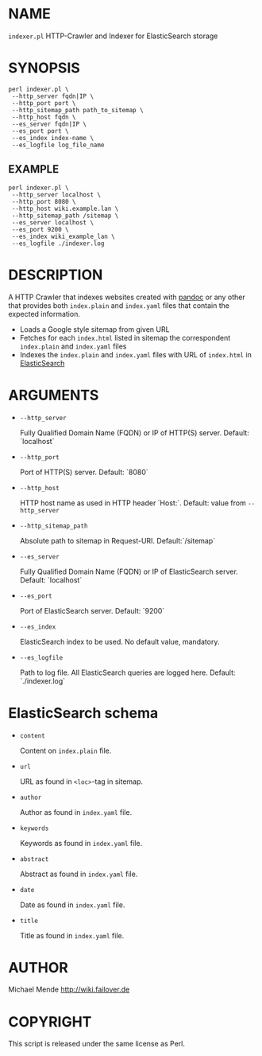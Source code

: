# NAME

`indexer.pl` HTTP-Crawler and Indexer for ElasticSearch storage

# SYNOPSIS

    perl indexer.pl \
     --http_server fqdn|IP \
     --http_port port \
     --http_sitemap_path path_to_sitemap \
     --http_host fqdn \
     --es_server fqdn|IP \
     --es_port port \
     --es_index index-name \
     --es_logfile log_file_name

## EXAMPLE

    perl indexer.pl \
     --http_server localhost \
     --http_port 8080 \
     --http_host wiki.example.lan \
     --http_sitemap_path /sitemap \
     --es_server localhost \
     --es_port 9200 \
     --es_index wiki_example_lan \
     --es_logfile ./indexer.log

# DESCRIPTION

A HTTP Crawler that indexes websites created with
[pandoc](http://www.pandoc.org/) or any other that provides both
`index.plain` and `index.yaml` files that contain the expected
information.

- Loads a Google style sitemap from given URL
- Fetches for each `index.html` listed in sitemap the correspondent
`index.plain` and `index.yaml` files
- Indexes the `index.plain` and `index.yaml` files with URL of `index.html`
in [ElasticSearch](https://www.elastic.co/)

# ARGUMENTS

- `--http_server`

    Fully Qualified Domain Name (FQDN) or IP of HTTP(S) server. Default: \`localhost\`

- `--http_port`

    Port of HTTP(S) server. Default: \`8080\`

- `--http_host`

    HTTP host name as used in HTTP header \`Host:\`. Default: value from `--http_server`

- `--http_sitemap_path`

    Absolute path to sitemap in Request-URI. Default:\`/sitemap\`

- `--es_server`

    Fully Qualified Domain Name (FQDN) or IP of ElasticSearch server. Default: \`localhost\`

- `--es_port`

    Port of ElasticSearch server. Default: \`9200\`

- `--es_index`

    ElasticSearch index to be used. No default value, mandatory.

- `--es_logfile`

    Path to log file. All ElasticSearch queries are logged here. Default: \`./indexer.log\`

# ElasticSearch schema

- `content`

    Content on `index.plain` file.

- `url`

    URL as found in `<loc>`-tag in sitemap.

- `author`

    Author as found in `index.yaml` file.

- `keywords`

    Keywords as found in `index.yaml` file.

- `abstract`

    Abstract as found in `index.yaml` file.

- `date`

    Date as found in `index.yaml` file.

- `title`

    Title as found in `index.yaml` file.

# AUTHOR

Michael Mende <http://wiki.failover.de>

# COPYRIGHT

This script is released under the same license as Perl.
